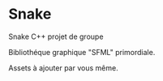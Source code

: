 # Snake
Snake C++ projet de groupe

Bibliothéque graphique "SFML" primordiale.

Assets à ajouter par vous même.
